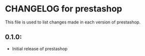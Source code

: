 # CHANGELOG for prestashop

This file is used to list changes made in each version of prestashop.

## 0.1.0:

* Initial release of prestashop

